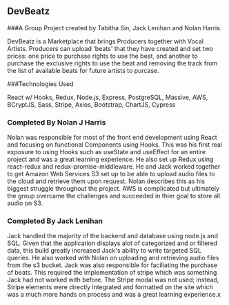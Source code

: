 ## DevBeatz

###A Group Project created by Tabitha Sin, Jack Lenihan and Nolan Harris.

DevBeatz is a Marketplace that brings Producers together with Vocal Artists. Producers can upload 'beats' that they have created and set two prices: one price to purchase rights to use the beat, and another to purchase the exclusive rights to use the beat and removing the track from the list of available beats for future artists to purcase.

###Technologies Used

React w/ Hooks, Redux, Node.js, Express, PostgreSQL, Massive, AWS, BCryptJS, Sass, Stripe, Axios, Bootstrap, ChartJS, Cypress

### Completed By Nolan J Harris

Nolan was responsible for most of the front end development using React and focusing on functional Components using Hooks. This was his first real exposure to using Hooks such as useState and useEffect for an entire project and was a great learning experience. He also set up Redux using react-redux and redux-promise-middleware. He and Jack worked together to get Amazon Web Services S3 set up to be able to upload audio files to the cloud and retrieve them upon request. Nolan describes this as his biggest struggle throughout the project. AWS is complicated but ultimately the group overcame the challenges and succeeded in thier goal to store all audio on S3.

### Completed By Jack Lenihan 
Jack handled the majority of the backend and database using node.js and SQL. Given that the application displays alot of categorized and or filtered data, this build greatly increased Jack's ability to write targeted SQL queries. He also worked with Nolan on uploading and retrieving audio files from the s3 bucket. Jack was also responsible for faciliating the purchase of beats. This required the implementation of stripe which was something Jack had not worked with before. The Stripe modal was not used; instead, Stripe elements were directly integrated and formatted on the site which was a much more hands on process and was a great learning experience.x